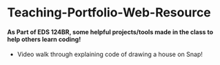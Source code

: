 # Teaching-Portfolio-Web-Resource

#### As Part of EDS 124BR, some helpful projects/tools made in the class to help others learn coding!

- Video walk through explaining code of drawing a house on Snap!

